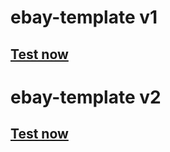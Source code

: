 # ebay-template v1
## [Test now](https://raselsha.github.io/ebay-template/v1/index.html)
# ebay-template v2
## [Test now](https://raselsha.github.io/ebay-template/v2/index.html)